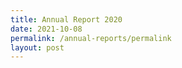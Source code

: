 ```yaml
---
title: Annual Report 2020
date: 2021-10-08
permalink: /annual-reports/permalink
layout: post
---
```

